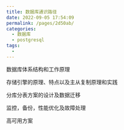 ```yaml
---
title: 数据库通识路径
date: 2022-09-05 17:54:09
permalink: /pages/2d50ab/
categories:
  - 数据库
  - postgresql
tags:
  - 
---
```

数据库体系结构和工作原理

存储引擎的原理、特点以及主从复制原理和实践

分库分表方案的设计及数据迁移

监控，备份，性能优化及故障处理

高可用方案